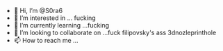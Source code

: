 - 👋 Hi, I’m @S0ra6
- 👀 I’m interested in ... fucking
- 🌱 I’m currently learning ...fucking
- 💞️ I’m looking to collaborate on ...fuck filipovsky's ass 3dnozleprinthole
- 📫 How to reach me ...

<!---
S0ra6/S0ra6 is a ✨ special ✨ repository because its `README.md` (this file) appears on your GitHub profile.
You can click the Preview link to take a look at your changes.
--->
